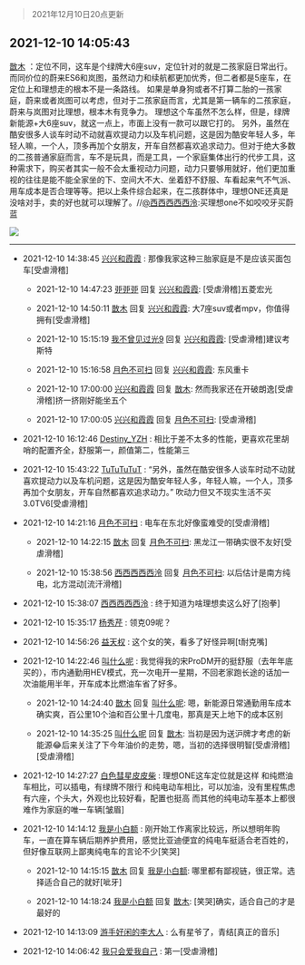 > 2021年12月10日20点更新
<link rel="stylesheet" href="https://cdn.jsdelivr.net/gh/taotie6/sampleJSON@main/css/photo_show.css">
<meta name="referrer" content="no-referrer" />


 ## 2021-12-10 14:05:43 

 [㪚木](https://www.coolapk.com/feed/32030611?shareKey=M2YzZGYwNjRiYzEwNjFiMmZhNDE~) ：定位不同，这车是个绿牌大6座suv，定位针对的就是二孩家庭日常出行。而同价位的蔚来ES6和岚图，虽然动力和续航都更加优秀，但二者都是5座车，在定位上和理想走的根本不是一条路线。
如果是单身狗或者不打算二胎的一孩家庭，蔚来或者岚图可以考虑，但对于二孩家庭而言<!--break-->，尤其是第一辆车的二孩家庭，蔚来与岚图对比理想，根本木有竞争力。
理想这个车虽然不怎么样，但是，绿牌新能源+大6座suv，就这一点上，市面上没有一款可以跟它打的。
另外，虽然在酷安很多人谈车时动不动就喜欢提动力以及车机问题，这是因为酷安年轻人多，年轻人嘛，一个人，顶多再加个女朋友，开车自然都喜欢追求动力。但对于绝大多数的二孩普通家庭而言，车不是玩具，而是工具，一个家庭集体出行的代步工具，这种需求下，购买者其实一般不会太重视动力问题，动力只要够用就好，他们更加重视的往往是能不能全家坐的下、空间大不大、坐着舒不舒服、车看起来气不气派、用车成本是否合理等等。把以上条件综合起来，在二孩群体中，理想ONE还真是没啥对手，卖的好也就可以理解了。//<a class="feed-link-uname" href="/u/西西西西西泠">@西西西西西泠</a>:买理想one不如咬咬牙买蔚蓝 

<div class="album">
<img class="img-item" src="https://image.coolapk.com/feed/2021/1121/14/1081091_50cb139f_5913_5377_104@324x468.gif" />
</div>

 ------- 

- 2021-12-10 14:38:45 [兴兴和霞霞](uid=2029334) : 那像我家这种三胎家庭是不是应该买面包车[受虐滑稽] 

    - 2021-12-10 14:47:23 [戼戼戼](uid=4044548) 回复 [兴兴和霞霞](uid=2029334): [受虐滑稽]五菱宏光 

    - 2021-12-10 14:50:11 [㪚木](uid=1081091) 回复 [兴兴和霞霞](uid=2029334): 大7座suv或者mpv，你值得拥有[受虐滑稽] 

    - 2021-12-10 15:15:19 [我不曾见过光9](uid=1784401) 回复 [兴兴和霞霞](uid=2029334): [受虐滑稽]建议考斯特 

    - 2021-12-10 15:16:58 [月色不可扫](uid=3639201) 回复 [兴兴和霞霞](uid=2029334): 东风重卡 

    - 2021-12-10 17:00:00 [兴兴和霞霞](uid=2029334) 回复 [㪚木](uid=1081091): 然而我家还在开破朗逸[受虐滑稽]挤一挤刚好能坐五个 

    - 2021-12-10 17:00:05 [兴兴和霞霞](uid=2029334) 回复 [月色不可扫](uid=3639201): [受虐滑稽] 

- 2021-12-10 16:12:46 [Destiny_YZH](uid=424012) : 相比于差不太多的性能，更喜欢花里胡哨的配置齐全，舒服第一，颜值第二，性能第三 

- 2021-12-10 15:43:22 [TuTuTuTuT](uid=1433312) : “另外，虽然在酷安很多人谈车时动不动就喜欢提动力以及车机问题，这是因为酷安年轻人多，年轻人嘛，一个人，顶多再加个女朋友，开车自然都喜欢追求动力。”
吹动力但又不现实生活不买3.0TV6[受虐滑稽] 

- 2021-12-10 14:21:16 [月色不可扫](uid=3639201) : 电车在东北好像蛮难受的[受虐滑稽] 

    - 2021-12-10 14:22:15 [㪚木](uid=1081091) 回复 [月色不可扫](uid=3639201): 黑龙江一带确实很不友好[受虐滑稽] 

    - 2021-12-10 15:38:56 [西西西西西泠](uid=3009916) 回复 [月色不可扫](uid=3639201): 以后估计是南方纯电，北方混动[流汗滑稽] 

- 2021-12-10 15:38:07 [西西西西西泠](uid=3009916) : 终于知道为啥理想卖这么好了[抱拳] 

- 2021-12-10 15:35:17 [杨秀芹](uid=1849145) : 领克09呢？ 

- 2021-12-10 14:56:26 [益天权](uid=1248032) : 这个女的笑，看多了好怪异啊[t耐克嘴] 

- 2021-12-10 14:22:46 [叫什么呢](uid=860840) : 我觉得我的宋ProDM开的挺舒服（去年年底买的），市内通勤用HEV模式，充一次电开一星期，不回老家跑长途的话加一次油能用半年，开车成本比燃油车省了好多。 

    - 2021-12-10 14:24:40 [㪚木](uid=1081091) 回复 [叫什么呢](uid=860840): 嗯，新能源日常通勤用车成本确实爽，百公里10个油和百公里十几度电，那真是天上地下的成本区别 

    - 2021-12-10 14:35:25 [叫什么呢](uid=860840) 回复 [㪚木](uid=1081091): 当初是因为送沪牌才考虑的新能源😂后来关注了下今年油价的走势，嗯，当初的选择很明智[受虐滑稽][受虐滑稽] 

- 2021-12-10 14:27:27 [白色彗星皮皮柴](uid=1997967) : 理想ONE这车定位就是这样
和纯燃油车相比，可以插电，有绿牌不限行
和纯电动车相比，可以加油，没有里程焦虑
有六座，个头大，外观也比较好看，配置也挺高
而其他的纯电动车基本上都很难作为家庭的唯一车辆[皱眉] 

- 2021-12-10 14:14:12 [我是小白额](uid=2212394) : 刚开始工作离家比较远，所以想明年购车，一直在算车辆后期养护费用，感觉比亚迪便宜的纯电车挺适合老百姓的，但好像互联网上鄙夷纯电车的言论不少[笑哭] 

    - 2021-12-10 14:15:15 [㪚木](uid=1081091) 回复 [我是小白额](uid=2212394): 哪里都有鄙视链，很正常。选择适合自己的就好[呲牙] 

    - 2021-12-10 14:18:24 [我是小白额](uid=2212394) 回复 [㪚木](uid=1081091): [笑哭]确实，适合自己的才是最好的 

- 2021-12-10 14:13:09 [游手好闲的李大人](uid=1704844) : 么有星爷了，青结[真正的音乐] 

- 2021-12-10 14:06:42 [我只会爱我自己](uid=908044) : 第一[受虐滑稽] 

